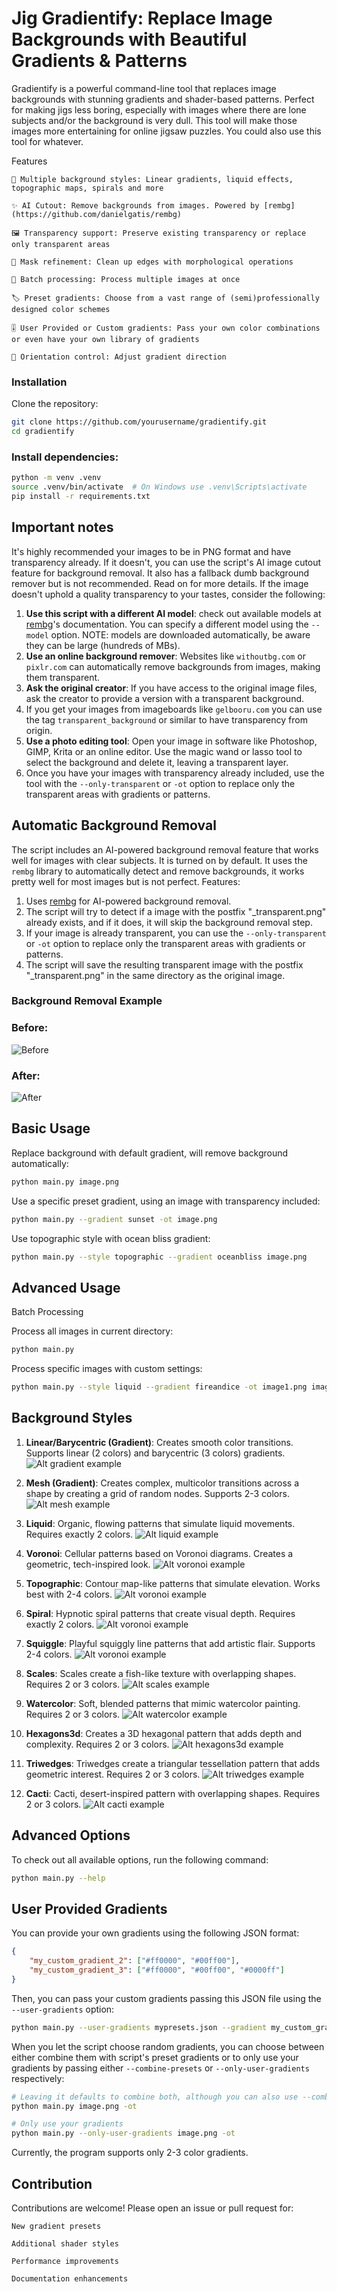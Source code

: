 # Jig Gradientify: Replace Image Backgrounds with Beautiful Gradients & Patterns

Gradientify is a powerful command-line tool that replaces image backgrounds with stunning gradients and shader-based patterns. Perfect for making jigs less boring, especially with images where there are lone subjects and/or the background is very dull. This tool will make those images more entertaining for online jigsaw puzzles. You could also use this tool for whatever.

Features

    🎨 Multiple background styles: Linear gradients, liquid effects, topographic maps, spirals and more

    ✨ AI Cutout: Remove backgrounds from images. Powered by [rembg](https://github.com/danielgatis/rembg)

    🖼️ Transparency support: Preserve existing transparency or replace only transparent areas

    🧪 Mask refinement: Clean up edges with morphological operations

    🔄 Batch processing: Process multiple images at once

    🏷️ Preset gradients: Choose from a vast range of (semi)professionally designed color schemes

    🎚️ User Provided or Custom gradients: Pass your own color combinations or even have your own library of gradients

    📐 Orientation control: Adjust gradient direction

### Installation

Clone the repository:

```bash
git clone https://github.com/yourusername/gradientify.git
cd gradientify
```

### Install dependencies:

```bash
python -m venv .venv
source .venv/bin/activate  # On Windows use .venv\Scripts\activate
pip install -r requirements.txt
```

## Important notes
It's highly recommended your images to be in PNG format and have transparency already. If it doesn't, you can use the script's AI image cutout feature for background removal. It also has a fallback dumb background remover but is not recommended. Read on for more details.
If the image doesn't uphold a quality transparency to your tastes, consider the following:
1. **Use this script with a different AI model**: check out available models at [rembg](https://github.com/danielgatis/rembg)'s documentation. You can specify a different model using the `--model` option. NOTE: models are downloaded automatically, be aware they can be large (hundreds of MBs).
2. **Use an online background remover**: Websites like `withoutbg.com` or `pixlr.com` can automatically remove backgrounds from images, making them transparent.
3. **Ask the original creator**: If you have access to the original image files, ask the creator to provide a version with a transparent background.
4. If you get your images from imageboards like `gelbooru.com` you can use the tag `transparent_background` or similar to have transparency from origin.
5. **Use a photo editing tool**: Open your image in software like Photoshop, GIMP, Krita or an online editor. Use the magic wand or lasso tool to select the background and delete it, leaving a transparent layer.
6. Once you have your images with transparency already included, use the tool with the `--only-transparent`  or `-ot` option to replace only the transparent areas with gradients or patterns.

## Automatic Background Removal
The script includes an AI-powered background removal feature that works well for images with clear subjects. It is turned on by default. It uses the `rembg` library to automatically detect and remove backgrounds, it works pretty well for most images but is not perfect.
Features:
1. Uses [rembg](https://github.com/danielgatis/rembg) for AI-powered background removal.
2. The script will try to detect if a image with the postfix "_transparent.png" already exists, and if it does, it will skip the background removal step.
3. If your image is already transparent, you can use the `--only-transparent` or `-ot` option to replace only the transparent areas with gradients or patterns.
4. The script will save the resulting transparent image with the postfix "_transparent.png" in the same directory as the original image.

### Background Removal Example

### Before:
![Before](./doc/whitebgtest.png)
### After:
![After](./doc/whitebgtest_output_weddingdayblues.png)

## Basic Usage

Replace background with default gradient, will remove background automatically:
```bash
python main.py image.png
```

Use a specific preset gradient, using an image with transparency included:
```bash
python main.py --gradient sunset -ot image.png
```

Use topographic style with ocean bliss gradient:
```bash
python main.py --style topographic --gradient oceanbliss image.png
```

## Advanced Usage

Batch Processing

Process all images in current directory:
```bash
python main.py
```

Process specific images with custom settings:
```bash
python main.py --style liquid --gradient fireandice -ot image1.png image2.jpg
```

## Background Styles

1. **Linear/Barycentric (Gradient)**:
Creates smooth color transitions. Supports linear (2 colors) and barycentric (3 colors) gradients.
![Alt gradient example](./doc/alpha-ykk-transparent_output_cyberpunk.png)

2. **Mesh (Gradient)**:
Creates complex, multicolor transitions across a shape by creating a grid of random nodes. Supports 2-3 colors.
![Alt mesh example](./doc/5_output_goldenlagoon_mesh.png)

3. **Liquid**:
Organic, flowing patterns that simulate liquid movements. Requires exactly 2 colors.
![Alt liquid example](./doc/rin-touhou-transparent_output_spicy_sunset_liquid.png)

4. **Voronoi**:
Cellular patterns based on Voronoi diagrams. Creates a geometric, tech-inspired look.
![Alt voronoi example](./doc/1_output_bubblegum_voronoi.png)

5. **Topographic**:
Contour map-like patterns that simulate elevation. Works best with 2-4 colors.
![Alt voronoi example](./doc/2_output_weddingdayblues_topographic.png)

6. **Spiral**:
Hypnotic spiral patterns that create visual depth. Requires exactly 2 colors.
![Alt voronoi example](./doc/3_output_skymint_spiral.png)

7. **Squiggle**:
Playful squiggly line patterns that add artistic flair. Supports 2-4 colors.
![Alt voronoi example](./doc/4_output_goldenlagoon_squiggle.png)

8. **Scales**:
Scales create a fish-like texture with overlapping shapes. Requires 2 or 3 colors.
![Alt scales example](./doc/6_output_paloalto_scales.png)

9. **Watercolor**:
Soft, blended patterns that mimic watercolor painting. Requires 2 or 3 colors.
![Alt watercolor example](./doc/7_output_abyssalblue_watercolor.png)

10. **Hexagons3d**:
Creates a 3D hexagonal pattern that adds depth and complexity. Requires 2 or 3 colors.
![Alt hexagons3d example](./doc/8_output_skymint_hexagons3d.png)

11. **Triwedges**:
Triwedges create a triangular tessellation pattern that adds geometric interest. Requires 2 or 3 colors.
![Alt triwedges example](./doc/9_output_lunada_triwedges.png)

12. **Cacti**:
Cacti, desert-inspired pattern with overlapping shapes. Requires 2 or 3 colors.
![Alt cacti example](./doc/10_output_earthly_cacti.png)

## Advanced Options
To check out all available options, run the following command:
```bash
python main.py --help
```

## User Provided Gradients
You can provide your own gradients using the following JSON format:
```json
{
    "my_custom_gradient_2": ["#ff0000", "#00ff00"],
    "my_custom_gradient_3": ["#ff0000", "#00ff00", "#0000ff"]
}
```

Then, you can pass your custom gradients passing this JSON file using the `--user-gradients` option:
```bash
python main.py --user-gradients mypresets.json --gradient my_custom_gradient_2 image.png
```

When you let the script choose random gradients, you can choose between either combine them with script's preset gradients or to only use your gradients by passing either `--combine-presets` or `--only-user-gradients` respectively:
```bash
# Leaving it defaults to combine both, although you can also use --combine-presets to be explicit
python main.py image.png -ot

# Only use your gradients
python main.py --only-user-gradients image.png -ot
```

Currently, the program supports only 2-3 color gradients.

## Contribution

Contributions are welcome! Please open an issue or pull request for:

    New gradient presets

    Additional shader styles

    Performance improvements

    Documentation enhancements
